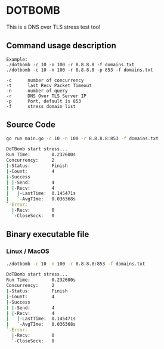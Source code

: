 # DOTBOMB

This is a DNS over TLS stress test tool

## Command usage description

```
Example:
./dotbomb -c 10 -n 100 -r 8.8.8.8 -f domains.txt
./dotbomb -c 10 -n 100 -r 8.8.8.8 -p 853 -f domains.txt

-c      number of concurrency
-t      last Recv Packet Timeout
-n      number of query
-r      DNS Over TLS Server IP
-p      Port, default is 853
-f      stress domain list
```

## Source Code

```bash
go run main.go -c 10 -n 100 -r 8.8.8.8:853 -f domains.txt

DoTBomb start stress...
Run Time:        0.232600s
Concurrency:     2
|-Status:        Finish
|-Count:         4
|-Success
| |-Send:        4
| |-Recv:        4
|   |-LastTime:  0.145471s
|   `-AvgTIme:   0.036368s
`-Error:
  |-Recv:        0
  `-CloseSock:   0
```


## Binary executable file

### Linux / MacOS

```bash
./dotbomb -c 10 -n 100 -r 8.8.8.8:853 -f domains.txt

DoTBomb start stress...
Run Time:        0.232600s
Concurrency:     2
|-Status:        Finish
|-Count:         4
|-Success
| |-Send:        4
| |-Recv:        4
|   |-LastTime:  0.145471s
|   `-AvgTIme:   0.036368s
`-Error:
  |-Recv:        0
  `-CloseSock:   0
```
